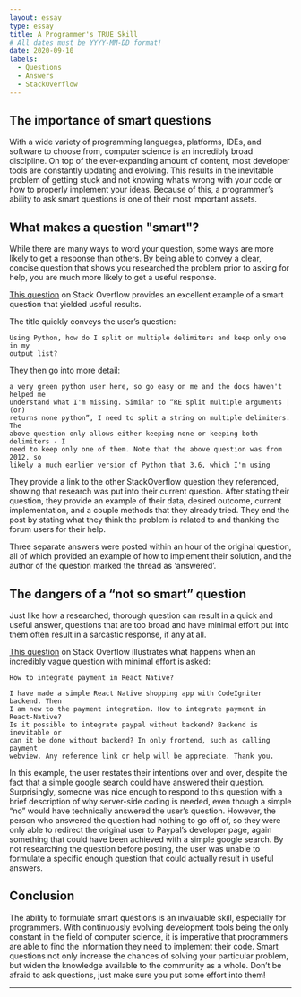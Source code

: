```yaml
---
layout: essay
type: essay
title: A Programmer's TRUE Skill
# All dates must be YYYY-MM-DD format!
date: 2020-09-10
labels:
  - Questions
  - Answers
  - StackOverflow
---
```


## The importance of smart questions
With a wide variety of programming languages, platforms, IDEs, and software to choose from, computer science is an incredibly broad discipline.  On top of the ever-expanding amount of content, most developer tools are constantly updating and evolving.  This results in the inevitable problem of getting stuck and not knowing what’s wrong with your code or how to properly implement your ideas.  Because of this, a programmer’s ability to ask smart questions is one of their most important assets.  

## What makes a question "smart"?
While there are many ways to word your question, some ways are more likely to get a response than others.  By being able to convey a clear, concise question that shows you researched the problem prior to asking for help, you are much more likely to get a useful response.  

[This question](https://stackoverflow.com/questions/63835584/using-python-how-do-i-split-on-multiple-delimiters-and-keep-only-one-in-my-outp) on Stack Overflow provides an excellent example of a smart question that yielded useful results.

The title quickly conveys the user’s question:
```
Using Python, how do I split on multiple delimiters and keep only one in my 
output list?
```

They then go into more detail:
```
a very green python user here, so go easy on me and the docs haven't helped me 
understand what I'm missing. Similar to “RE split multiple arguments | (or) 
returns none python”, I need to split a string on multiple delimiters. The 
above question only allows either keeping none or keeping both delimiters - I 
need to keep only one of them. Note that the above question was from 2012, so 
likely a much earlier version of Python that 3.6, which I'm using
```

They provide a link to the other StackOverflow question they referenced, showing that research was put into their current question.  After stating their question, they provide an example of their data, desired outcome, current implementation, and a couple methods that they already tried.  They end the post by stating what they think the problem is related to and thanking the forum users for their help.

Three separate answers were posted within an hour of the original question, all of which provided an example of how to implement their solution, and the author of the question marked the thread as ‘answered’.

## The dangers of a “not so smart” question
Just like how a researched, thorough question can result in a quick and useful answer, questions that are too broad and have minimal effort put into them often result in a sarcastic response, if any at all.  

[This question](https://stackoverflow.com/questions/63840658/how-to-integrate-payment-in-react-native) on Stack Overflow illustrates what happens when an incredibly vague question with minimal effort is asked:

```
How to integrate payment in React Native?

I have made a simple React Native shopping app with CodeIgniter backend. Then 
I am new to the payment integration. How to integrate payment in React-Native? 
Is it possible to integrate paypal without backend? Backend is inevitable or 
can it be done without backend? In only frontend, such as calling payment 
webview. Any reference link or help will be appreciate. Thank you.
```

In this example, the user restates their intentions over and over, despite the fact that a simple google search could have answered their question.  Surprisingly, someone was nice enough to respond to this question with a brief description of why server-side coding is needed, even though a simple “no” would have technically answered the user’s question.  However, the person who answered the question had nothing to go off of, so they were only able to redirect the original user to Paypal’s developer page, again something that could have been achieved with a simple google search.  By not researching the question before posting, the user was unable to formulate a specific enough question that could actually result in useful answers.

## Conclusion
The ability to formulate smart questions is an invaluable skill, especially for programmers.  With continuously evolving development tools being the only constant in the field of computer science, it is imperative that programmers are able to find the information they need to implement their code.  Smart questions not only increase the chances of solving your particular problem, but widen the knowledge available to the community as a whole.  Don’t be afraid to ask questions, just make sure you put some effort into them!

---
